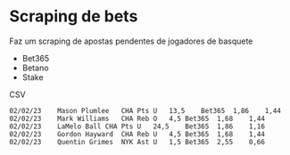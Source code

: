 # Scraping de bets

Faz um scraping de apostas pendentes de jogadores de basquete
- Bet365
- Betano
- Stake

CSV
```
02/02/23	Mason Plumlee	CHA	Pts	U	13,5	Bet365	1,86	1,44
02/02/23	Mark Williams	CHA	Reb	O	4,5	Bet365	1,68	1,44
02/02/23	LaMelo Ball	CHA	Pts	U	24,5	Bet365	1,86	1,16
02/02/23	Gordon Hayward	CHA	Reb	U	4,5	Bet365	1,68	1,44
02/02/23	Quentin Grimes	NYK	Ast	U	1,5	Bet365	2,55	0,66
```